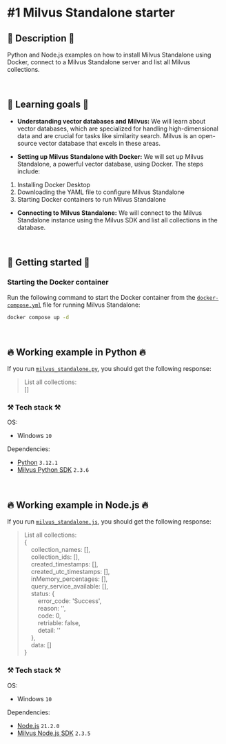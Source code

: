 # #1 Milvus Standalone starter

## 📖 Description 📖

Python and Node.js examples on how to install Milvus Standalone using Docker, connect to a Milvus Standalone server and list all Milvus collections.

<br>

## 🧠 Learning goals 🧠

- **Understanding vector databases and Milvus:** We will learn about vector databases, which are specialized for handling high-dimensional data and are crucial for tasks like similarity search. Milvus is an open-source vector database that excels in these areas.

- **Setting up Milvus Standalone with Docker:** We will set up Milvus Standalone, a powerful vector database, using Docker. The steps include:

1. Installing Docker Desktop
2. Downloading the YAML file to configure Milvus Standalone
3. Starting Docker containers to run Milvus Standalone

- **Connecting to Milvus Standalone:** We will connect to the Milvus Standalone instance using the Milvus SDK and list all collections in the database.

<br>

## 🚀 Getting started 🚀

### Starting the Docker container

Run the following command to start the Docker container from the [`docker-compose.yml`](https://github.com/rokbenko/ai-playground/blob/main/milvus-tutorials/1-Milvus_standalone_starter/docker-compose.yml) file for running Milvus Standalone:

```bash
docker compose up -d
```

<br>

## 🔥 Working example in Python 🔥

If you run [`milvus_standalone.py`](https://github.com/rokbenko/ai-playground/blob/main/milvus-tutorials/1-Milvus_standalone_starter/milvus_standalone.py), you should get the following response:

> List all collections: <br>
> []

### ⚒️ Tech stack ⚒️

OS:

- Windows `10`

Dependencies:

- [Python](https://www.python.org/) `3.12.1`
- [Milvus Python SDK](https://pypi.org/project/pymilvus/) `2.3.6`

<br>

## 🔥 Working example in Node.js 🔥

If you run [`milvus_standalone.js`](https://github.com/rokbenko/ai-playground/blob/main/milvus-tutorials/1-Milvus_standalone_starter/milvus_standalone.js), you should get the following response:

> List all collections: <br>
> { <br>
> &nbsp;&nbsp;&nbsp;&nbsp;collection_names: [], <br>
> &nbsp;&nbsp;&nbsp;&nbsp;collection_ids: [], <br>
> &nbsp;&nbsp;&nbsp;&nbsp;created_timestamps: [], <br> 
> &nbsp;&nbsp;&nbsp;&nbsp;created_utc_timestamps: [], <br>
> &nbsp;&nbsp;&nbsp;&nbsp;inMemory_percentages: [], <br>
> &nbsp;&nbsp;&nbsp;&nbsp;query_service_available: [], <br>
> &nbsp;&nbsp;&nbsp;&nbsp;status: { <br>
> &nbsp;&nbsp;&nbsp;&nbsp;&nbsp;&nbsp;&nbsp;&nbsp;error_code: 'Success', <br>
> &nbsp;&nbsp;&nbsp;&nbsp;&nbsp;&nbsp;&nbsp;&nbsp;reason: '', <br>
> &nbsp;&nbsp;&nbsp;&nbsp;&nbsp;&nbsp;&nbsp;&nbsp;code: 0, <br>
> &nbsp;&nbsp;&nbsp;&nbsp;&nbsp;&nbsp;&nbsp;&nbsp;retriable: false, <br>
> &nbsp;&nbsp;&nbsp;&nbsp;&nbsp;&nbsp;&nbsp;&nbsp;detail: '' <br>
> &nbsp;&nbsp;&nbsp;&nbsp;}, <br>
> &nbsp;&nbsp;&nbsp;&nbsp;data: [] <br>
> }

### ⚒️ Tech stack ⚒️

OS:

- Windows `10`

Dependencies:

- [Node.js](https://nodejs.org/en) `21.2.0`
- [Milvus Node.js SDK](https://www.npmjs.com/package/@zilliz/milvus2-sdk-node) `2.3.5`
